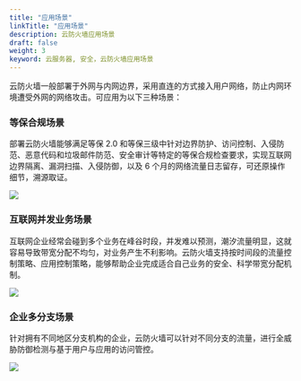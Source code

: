 ```yaml
---
title: "应用场景"
linkTitle: "应用场景"
description: 云防火墙应用场景
draft: false
weight: 3
keyword: 云服务器, 安全，云防火墙应用场景
---
```


云防火墙一般部署于外网与内网边界，采用直连的方式接入用户网络，防止内网环境遭受外网的网络攻击。可应用为以下三种场景：

### 等保合规场景

部署云防火墙能够满足等保 2.0 和等保三级中针对边界防护、访问控制、入侵防范、恶意代码和垃圾邮件防范、安全审计等特定的等保合规检查要求，实现互联网边界隔离、漏洞扫描、入侵防御，以及 6 个月的网络流量日志留存，可还原操作细节，溯源取证。

![](../_images/picpic1.png)

### 互联网并发业务场景

互联网企业经常会碰到多个业务在峰谷时段，并发难以预测，潮汐流量明显，这就容易导致带宽分配不均匀，对业务产生不利影响。云防火墙支持按时间段的流量控制策略、应用控制策略，能够帮助企业完成适合自己业务的安全、科学带宽分配机制。

![](../_images/pic2.png)

### 企业多分支场景

针对拥有不同地区分支机构的企业，云防火墙可以针对不同分支的流量，进行全威胁防御检测与基于用户与应用的访问管控。

![](../_images/pic3.png)
